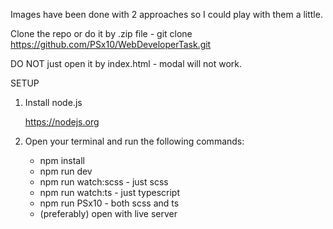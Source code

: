 Images have been done with 2 approaches so I could play with them a little.

Clone the repo or do it by .zip file
    - git clone https://github.com/PSx10/WebDeveloperTask.git


DO NOT just open it by index.html - modal will not work.

SETUP

1. Install node.js

    https://nodejs.org

2. Open your terminal and run the following commands:

    - npm install
    - npm run dev
    - npm run watch:scss - just scss
    - npm run watch:ts - just typescript
    - npm run PSx10 - both scss and ts
    - (preferably) open with live server